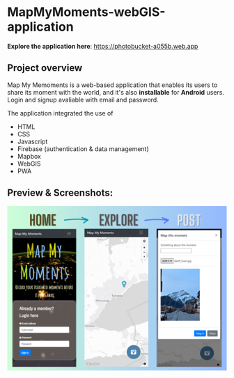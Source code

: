 # MapMyMoments-webGIS-application
**Explore the application here**: https://photobucket-a055b.web.app

## Project overview
Map My Memoments is a web-based application that enables its users to share its moment with the world, and it's also **installable** for **Android** users. 
Login and signup avaliable with email and password. 

The application integrated the use of 
- HTML
- CSS 
- Javascript
- Firebase (authentication & data management)
- Mapbox
- WebGIS
- PWA

## Preview & Screenshots:

![Screenshot of the homepage of the Map My Moments](https://github.com/Alanrocks/MapMyMoments-webGIS-application/blob/main/preview/preview.png)

